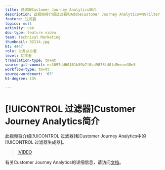 ```yaml
---
title: 过滤器Customer Journey Analytics简介
description: 此视频将介绍过滤器和AdobeCustomer Journey Analytics中的Filter Builder。
feature: 过滤器
topics: null
activity: use
doc-type: feature video
team: Technical Marketing
thumbnail: 32114.jpg
kt: 4447
role: 业务从业者
level: 初学者
translation-type: tm+mt
source-git-commit: ec3697dd60161b59b7f0cd9878f40fd9eeae30e5
workflow-type: tm+mt
source-wordcount: '67'
ht-degree: 13%

---
```



# [!UICONTROL 过滤器]Customer Journey Analytics简介

此视频将介绍[!UICONTROL 过滤器]和Customer Journey Analytics中的[!UICONTROL 过滤器生成器]。

>[!VIDEO](https://video.tv.adobe.com/v/32114/?quality=12)

有关Customer Journey Analytics的详细信息，请访问[文档](https://docs.adobe.com/content/help/zh-Hans/analytics-platform/using/cja-landing.html)。
